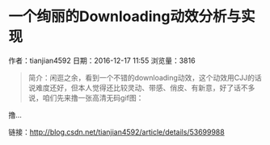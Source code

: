 # 一个绚丽的Downloading动效分析与实现
作者：tianjian4592
日期：2016-12-17 11:55
浏览量：3816
> 简介：闲逛之余，看到一个不错的downloading动效，这个动效用CJJ的话说难度还好，但本人觉得还比较灵动、带感、俏皮、有新意，好了话不多说，咱们先来撸一张高清无码gif图：
   








撸...

 链接：http://blog.csdn.net/tianjian4592/article/details/53699988
